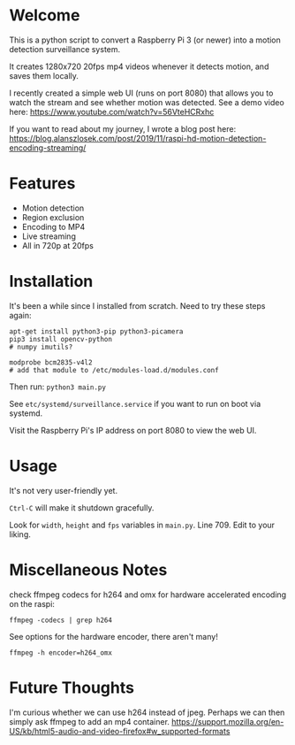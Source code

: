 # Welcome

This is a python script to convert a Raspberry Pi 3 (or newer) into a motion detection surveillance system.

It creates 1280x720 20fps mp4 videos whenever it detects motion, and saves them locally. 

I recently created a simple web UI (runs on port 8080) that allows you to watch the stream and see whether motion was detected. See a demo video here: https://www.youtube.com/watch?v=56VteHCRxhc

If you want to read about my journey, I wrote a blog post here: https://blog.alanszlosek.com/post/2019/11/raspi-hd-motion-detection-encoding-streaming/

# Features

* Motion detection
* Region exclusion
* Encoding to MP4
* Live streaming
* All in 720p at 20fps

# Installation

It's been a while since I installed from scratch. Need to try these steps again:

```
apt-get install python3-pip python3-picamera
pip3 install opencv-python
# numpy imutils?

modprobe bcm2835-v4l2
# add that module to /etc/modules-load.d/modules.conf
```

Then run: `python3 main.py`

See `etc/systemd/surveillance.service` if you want to run on boot via systemd.

Visit the Raspberry Pi's IP address on port 8080 to view the web UI.

# Usage

It's not very user-friendly yet.

`Ctrl-C` will make it shutdown gracefully.

Look for `width`, `height` and `fps` variables in `main.py`. Line 709. Edit to your liking.

# Miscellaneous Notes

check ffmpeg codecs for h264 and omx for hardware accelerated encoding on the raspi:

`ffmpeg -codecs | grep h264`

See options for the hardware encoder, there aren't many!

`ffmpeg -h encoder=h264_omx`

# Future Thoughts

I'm curious whether we can use h264 instead of jpeg. Perhaps we can then simply ask ffmpeg to add an mp4 container.
https://support.mozilla.org/en-US/kb/html5-audio-and-video-firefox#w_supported-formats
